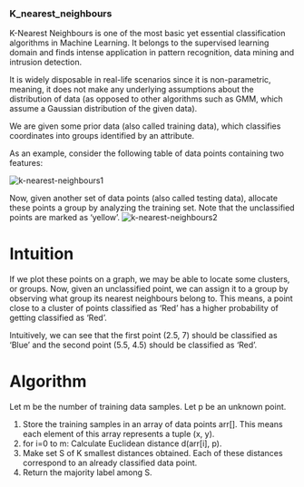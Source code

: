 ### K_nearest_neighbours
K-Nearest Neighbours is one of the most basic yet essential classification algorithms in Machine Learning. It belongs to the supervised learning domain and finds intense application in pattern recognition, data mining and intrusion detection.

It is widely disposable in real-life scenarios since it is non-parametric, meaning, it does not make any underlying assumptions about the distribution of data (as opposed to other algorithms such as GMM, which assume a Gaussian distribution of the given data).

We are given some prior data (also called training data), which classifies coordinates into groups identified by an attribute.

As an example, consider the following table of data points containing two features:

![k-nearest-neighbours1](https://user-images.githubusercontent.com/19835029/27906524-85cac24a-6261-11e7-858a-5cc232b1a68a.png)

Now, given another set of data points (also called testing data), allocate these points a group by analyzing the training set. Note that the unclassified points are marked as ‘yellow’.
![k-nearest-neighbours2](https://user-images.githubusercontent.com/19835029/27906540-99b4abe0-6261-11e7-8041-b0de9ca3c049.png)

# Intuition
If we plot these points on a graph, we may be able to locate some clusters, or groups. Now, given an unclassified point, we can assign it to a group by observing what group its nearest neighbours belong to. This means, a point close to a cluster of points classified as ‘Red’ has a higher probability of getting classified as ‘Red’.

Intuitively, we can see that the first point (2.5, 7) should be classified as ‘Blue’ and the second point (5.5, 4.5) should be classified as ‘Red’.

# Algorithm

Let m be the number of training data samples. Let p be an unknown point.

1.  Store the training samples in an array of data points arr[]. This means each element of this array represents a tuple (x, y).
2.  for i=0 to m:
  Calculate Euclidean distance d(arr[i], p).
3.  Make set S of K smallest distances obtained. Each of these distances correspond to an already classified data point.
4.  Return the majority label among S.
